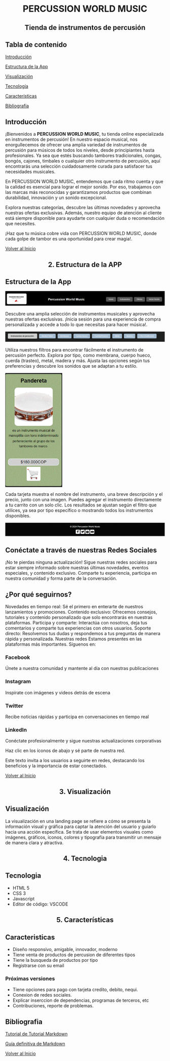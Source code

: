 <h1 align="center">PERCUSSION WORLD MUSIC</h1>
<h2 align="center">Tienda de instrumentos de percusión</h2>

## Tabla de contenido

[Introducción](#introducción)

[Estructura de la App](#estructura-de-la-app)

[Visualización](#visualización)

[Tecnología](#tecnologia)

[Características](#caracteristicas)

[Bibliografia](#bibliografia)

## Introducción

¡Bienvenidos a **PERCUSSION WORLD MUSIC**, tu tienda online especializada en instrumentos de percusión!
En nuestro espacio musical, nos enorgullecemos de ofrecer una amplia variedad de instrumentos de percusión para músicos de todos los niveles, desde principiantes hasta profesionales. Ya sea que estés buscando tambores tradicionales, congas, bongós, cajones, timbales o cualquier otro instrumento de percusión, aquí encontrarás una selección cuidadosamente curada para satisfacer tus necesidades musicales.

En PERCUSSION WORLD MUSIC, entendemos que cada ritmo cuenta y que la calidad es esencial para lograr el mejor sonido. Por eso, trabajamos con las marcas más reconocidas y garantizamos productos que combinan durabilidad, innovación y un sonido excepcional.

Explora nuestras categorías, descubre las últimas novedades y aprovecha nuestras ofertas exclusivas. Además, nuestro equipo de atención al cliente está siempre disponible para ayudarte con cualquier duda o recomendación que necesites.

¡Haz que tu música cobre vida con PERCUSSION WORLD MUSIC, donde cada golpe de tambor es una oportunidad para crear magia!.

[Volver al Inicio](#tabla-de-contenido)

<h2 align="center">2. Estructura de la APP </h2>

## Estructura de la App

![imagen top](https://github.com/ravila64/landing-PercussionWorldMusic/blob/main/assets2/Landing-top.GIF)

Descubre una amplia selección de instrumentos musicales y aprovecha nuestras ofertas exclusivas. ¡Inicia sesión para una experiencia de compra personalizada y accede a todo lo que necesitas para hacer música!.

![imagen filtros](https://github.com/ravila64/landing-PercussionWorldMusic/blob/main/assets2/Landing-filtrar.GIF)

Utiliza nuestros filtros para encontrar fácilmente el instrumento de percusión perfecto. Explora por tipo, como membrana, cuerpo hueco, cuerda (trasteo), metal, madera y más. Ajusta las opciones según tus preferencias y descubre los sonidos que se adaptan a tu estilo.

<img src="https://github.com/ravila64/landing-PercussionWorldMusic/blob/main/assets2/Landing-elemento.GIF" alt="tarjeta" width="180" heigth="auto" align="center"/>

Cada tarjeta muestra el nombre del instrumento, una breve descripción y el precio, junto con una imagen. Puedes agregar el instrumento directamente a tu carrito con un solo clic. Los resultados se ajustan según el filtro que utilices, ya sea por tipo específico o mostrando todos los instrumentos disponibles.

![botton](https://github.com/ravila64/landing-PercussionWorldMusic/blob/main/assets2/Landing-bottom.GIF)

## Conéctate a través de nuestras Redes Sociales ##

¡No te pierdas ninguna actualización! Sigue nuestras redes sociales para estar siempre informado sobre nuestras últimas novedades, eventos especiales, y contenido exclusivo. Comparte tu experiencia, participa en nuestra comunidad y forma parte de la conversación.

## ¿Por qué seguirnos? ##

Novedades en tiempo real: Sé el primero en enterarte de nuestros lanzamientos y promociones.
Contenido exclusivo: Ofrecemos consejos, tutoriales y contenido personalizado que solo encontrarás en nuestras plataformas.
Participa y comparte: Interactúa con nosotros, deja tus comentarios y comparte tus experiencias con otros usuarios.
Soporte directo: Resolvemos tus dudas y respondemos a tus preguntas de manera rápida y personalizada.
Nuestras redes
Estamos presentes en las plataformas más importantes. Síguenos en:

### Facebook ###

Únete a nuestra comunidad y mantente al día con nuestras publicaciones

### Instagram ###

Inspírate con imágenes y videos detrás de escena

### Twitter ###

Recibe noticias rápidas y participa en conversaciones en tiempo real

### LinkedIn ###

Conéctate profesionalmente y sigue nuestras actualizaciones corporativas

Haz clic en los íconos de abajo y sé parte de nuestra red.

Este texto invita a los usuarios a seguirte en redes, destacando los beneficios y la importancia de estar conectados.

[Volver al Inicio](#tabla-de-contenido)

<h2 align="center">3. Visualización </h2>

## Visualización

La visualización en una landing page se refiere a cómo se presenta la información visual y gráfica para captar la atención del usuario y guiarlo hacia una acción específica. Se trata de usar elementos visuales como imágenes, gráficos, íconos, colores y tipografía para transmitir un mensaje de manera clara y atractiva.

<h2 align="center">4. Tecnologia </h2>

## Tecnologia

- HTML 5
- CSS 3
- Javascript
- Editor de código: VSCODE

<h2 align="center">5. Características</h2>

## Caracteristicas

- Diseño responsivo, amigable, innovador, moderno
- Tiene venta de productos de percusion de diferentes tipos
- Tiene la busqueda de productos por tipo
- Registrarse con su email

### Próximas versiones ###

- Tiene opciones para pago con tarjeta credito, debito, nequi.
- Conexion de redes sociales.
- Explicar inserccion de dependencias, programas de terceros, etc
- Contribuciones, reporte de problemas.

## **Bibliografia**

[Tutorial de Tutorial Markdown](https://tutorialmarkdown.com)

[Guía definitiva de Markdown](https://neoguias.com/markdown)

[Volver al Inicio](#tabla-de-contenido)
